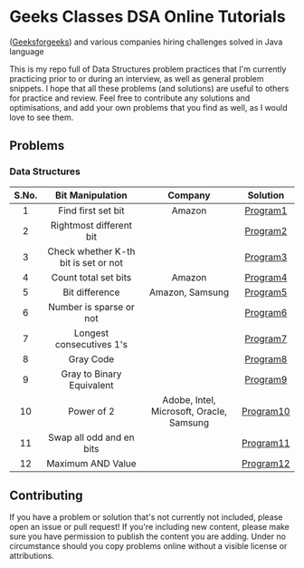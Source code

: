 # Geeks Classes DSA Online Tutorials
([Geeksforgeeks](https://www.geeksforgeeks.org/)) and various companies hiring challenges solved in Java language

This is my repo full of Data Structures problem practices that I'm currently practicing prior to or during an interview, as well as general problem snippets. I hope that all these problems (and solutions) are useful to others for practice and review. Feel free to contribute any solutions and optimisations, and add your own problems that you find as well, as I would love to see them.

## Problems

### Data Structures

| S.No. |            	Bit Manipulation            |                  Company        			|                                                                                           Solution                                              |
|:-----:|:-----------------------------------------:|:-----------------------------------------:|:-----------------------------------------------------------------------------------------------------------------------------------------------:|
|   1   | Find first set bit                        |                   Amazon 					| [Program1](https://github.com/pgeek92/Geeks-Classes-DSA/blob/master/GeeksClasses_DSA/src/practice/DSA/BitMagic/Program1.java)                  |
|   2   | Rightmost different bit                   |                       					| [Program2](https://github.com/pgeek92/Geeks-Classes-DSA/blob/master/GeeksClasses_DSA/src/practice/DSA/BitMagic/Program2.java)       			  |
|   3   | Check whether K-th bit is set or not      |                       					| [Program3](https://github.com/pgeek92/Geeks-Classes-DSA/blob/master/GeeksClasses_DSA/src/practice/DSA/BitMagic/Program3.java)				  |
|   4   | Count total set bits				        |                   Amazon          		| [Program4](https://github.com/pgeek92/Geeks-Classes-DSA/blob/master/GeeksClasses_DSA/src/practice/DSA/BitMagic/Program4.java)				  |
|   5   | Bit difference     				        |               Amazon, Samsung				| [Program5](https://github.com/pgeek92/Geeks-Classes-DSA/blob/master/GeeksClasses_DSA/src/practice/DSA/BitMagic/Program5.java)			  	  |
|  	6   | Number is sparse or not                   |                       					| [Program6](https://github.com/pgeek92/Geeks-Classes-DSA/blob/master/GeeksClasses_DSA/src/practice/DSA/BitMagic/Program6.java)				  |
|   7   | Longest consecutives 1's                  |                       					| [Program7](https://github.com/pgeek92/Geeks-Classes-DSA/blob/master/GeeksClasses_DSA/src/practice/DSA/BitMagic/Program7.java) 				  |
|   8   | Gray Code                				    |                       					| [Program8](https://github.com/pgeek92/Geeks-Classes-DSA/blob/master/GeeksClasses_DSA/src/practice/DSA/BitMagic/Program8.java) 				  |
|   9   | Gray to Binary Equivalent                 |                       					| [Program9](https://github.com/pgeek92/Geeks-Classes-DSA/blob/master/GeeksClasses_DSA/src/practice/DSA/BitMagic/Program9.java) 				  |
|   10  | Power of 2                                | Adobe, Intel, Microsoft, Oracle, Samsung  | [Program10](https://github.com/pgeek92/Geeks-Classes-DSA/blob/master/GeeksClasses_DSA/src/practice/DSA/BitMagic/Program10.java) 				  |
|   11  | Swap all odd and en bits                  |                       					| [Program11](https://github.com/pgeek92/Geeks-Classes-DSA/blob/master/GeeksClasses_DSA/src/practice/DSA/BitMagic/Program11.java) 				  |
|   12  | Maximum AND Value                         |                       					| [Program12](https://github.com/pgeek92/Geeks-Classes-DSA/blob/master/GeeksClasses_DSA/src/practice/DSA/BitMagic/Program12.java) 				  |            																

## Contributing

If you have a problem or solution that's not currently not included, please open an issue or pull request! If you're including new content, please make sure you have permission to publish the content you are adding. Under no circumstance should you copy problems online without a visible license or attributions.
